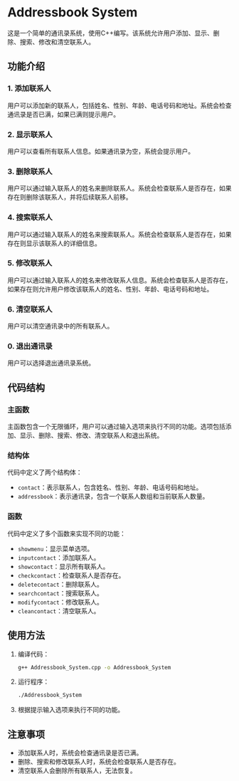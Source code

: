 # Addressbook System

这是一个简单的通讯录系统，使用C++编写。该系统允许用户添加、显示、删除、搜索、修改和清空联系人。

## 功能介绍

### 1. 添加联系人

用户可以添加新的联系人，包括姓名、性别、年龄、电话号码和地址。系统会检查通讯录是否已满，如果已满则提示用户。

### 2. 显示联系人

用户可以查看所有联系人信息。如果通讯录为空，系统会提示用户。

### 3. 删除联系人

用户可以通过输入联系人的姓名来删除联系人。系统会检查联系人是否存在，如果存在则删除该联系人，并将后续联系人前移。

### 4. 搜索联系人

用户可以通过输入联系人的姓名来搜索联系人。系统会检查联系人是否存在，如果存在则显示该联系人的详细信息。

### 5. 修改联系人

用户可以通过输入联系人的姓名来修改联系人信息。系统会检查联系人是否存在，如果存在则允许用户修改该联系人的姓名、性别、年龄、电话号码和地址。

### 6. 清空联系人

用户可以清空通讯录中的所有联系人。

### 0. 退出通讯录

用户可以选择退出通讯录系统。

## 代码结构

### 主函数

主函数包含一个无限循环，用户可以通过输入选项来执行不同的功能。选项包括添加、显示、删除、搜索、修改、清空联系人和退出系统。

### 结构体

代码中定义了两个结构体：

- `contact`：表示联系人，包含姓名、性别、年龄、电话号码和地址。
- `addressbook`：表示通讯录，包含一个联系人数组和当前联系人数量。

### 函数

代码中定义了多个函数来实现不同的功能：

- `showmenu`：显示菜单选项。
- `inputcontact`：添加联系人。
- `showcontact`：显示所有联系人。
- `checkcontact`：检查联系人是否存在。
- `deletecontact`：删除联系人。
- `searchcontact`：搜索联系人。
- `modifycontact`：修改联系人。
- `cleancontact`：清空联系人。

## 使用方法

1. 编译代码：

   ```sh
   g++ Addressbook_System.cpp -o Addressbook_System
   ```

2. 运行程序：

   ```sh
   ./Addressbook_System
   ```

3. 根据提示输入选项来执行不同的功能。

## 注意事项

- 添加联系人时，系统会检查通讯录是否已满。
- 删除、搜索和修改联系人时，系统会检查联系人是否存在。
- 清空联系人会删除所有联系人，无法恢复。
